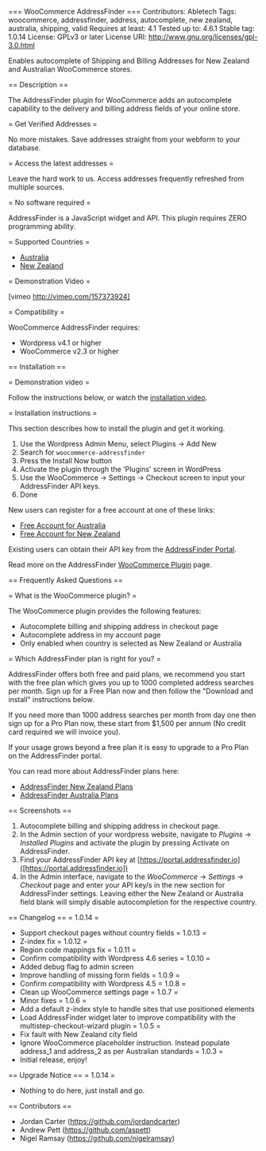 === WooCommerce AddressFinder ===
Contributors: Abletech
Tags: woocommerce, addressfinder, address, autocomplete, new zealand, australia, shipping, valid
Requires at least: 4.1
Tested up to: 4.6.1
Stable tag: 1.0.14
License: GPLv3 or later
License URI: http://www.gnu.org/licenses/gpl-3.0.html

Enables autocomplete of Shipping and Billing Addresses for New Zealand and Australian WooCommerce stores.

== Description ==

The AddressFinder plugin for WooCommerce adds an autocomplete capability to the
delivery and billing address fields of your online store.

= Get Verified Addresses =

No more mistakes. Save addresses straight from your webform to your database.

= Access the latest addresses =

Leave the hard work to us. Access addresses frequently refreshed from multiple sources.

= No software required =

AddressFinder is a JavaScript widget and API. This plugin requires ZERO programming
ability.

= Supported Countries =

* [Australia](https://addressfinder.com.au/)
* [New Zealand](https://addressfinder.nz/)

= Demonstration Video =

[vimeo http://vimeo.com/157373924]

= Compatibility =

WooCommerce AddressFinder requires:

* Wordpress v4.1 or higher
* WooCommerce v2.3 or higher


== Installation ==

= Demonstration video =

Follow the instructions below, or watch the [installation video](https://vimeo.com/abletech/addressfinder-woocommerce).

= Installation instructions =

This section describes how to install the plugin and get it working.

1. Use the Wordpress Admin Menu, select Plugins -> Add New
1. Search for `woocommerce-addressfinder`
1. Press the Install Now button
1. Activate the plugin through the 'Plugins' screen in WordPress
1. Use the WooCommerce -> Settings -> Checkout screen to input your AddressFinder API keys.
1. Done

New users can register for a free account at one of these links:

* [Free Account for Australia](https://portal.addressfinder.io/signup/au/free?rc=woo_readme)
* [Free Account for New Zealand](https://portal.addressfinder.io/signup/nz/free?rc=woo_readme)

Existing users can obtain their API key from the [AddressFinder Portal](https://portal.addressfinder.io/).

Read more on the AddressFinder [WooCommerce Plugin](https://addressfinder.nz/docs/woocommerce/?rc=woo_readme) page.


== Frequently Asked Questions ==

= What is the WooCommerce plugin? =

The WooCommerce plugin provides the following features:

* Autocomplete billing and shipping address in checkout page
* Autocomplete address in my account page
* Only enabled when country is selected as New Zealand or Australia

= Which AddressFinder plan is right for you? =

AddressFinder offers both free and paid plans, we recommend you start with the free plan which gives you up to 1000 completed address searches per month. Sign up for a Free Plan now and then follow the "Download and install" instructions below.

If you need more than 1000 address searches per month from day one then sign up for a Pro Plan now, these start from $1,500 per annum (No credit card required we will invoice you).

If your usage grows beyond a free plan it is easy to upgrade to a Pro Plan on the AddressFinder portal.

You can read more about AddressFinder plans here:

* [AddressFinder New Zealand Plans](https://addressfinder.nz/plans/?rc=woo_readme)
* [AddressFinder Australia Plans](https://addressfinder.com.au/plans/?rc=woo_readme)


== Screenshots ==

1. Autocomplete billing and shipping address in checkout page.
1. In the Admin section of your wordpress website, navigate to *Plugins* -> *Installed Plugins* and activate the plugin by pressing Activate on AddressFinder.
1. Find your AddressFinder API key at [https://portal.addressfinder.io]([https://portal.addressfinder.io])
1. In the Admin interface, navigate to the *WooCommerce* -> *Settings* -> *Checkout* page and enter your API key/s in the new section for AddressFinder settings. Leaving either the New Zealand or Australia field blank will simply disable autocompletion for the respective country.


== Changelog ==
= 1.0.14 =
* Support checkout pages without country fields
= 1.0.13 =
* Z-index fix
= 1.0.12 =
* Region code mappings fix
= 1.0.11 =
* Confirm compatibility with Wordpress 4.6 series
= 1.0.10 =
* Added debug flag to admin screen
* Improve handling of missing form fields
= 1.0.9 =
* Confirm compatibility with Wordpress 4.5
= 1.0.8 =
* Clean up WooCommerce settings page
= 1.0.7 =
* Minor fixes
= 1.0.6 =
* Add a default z-index style to handle sites that use positioned elements
* Load AddressFinder widget later to improve compatibility with the multistep-checkout-wizard plugin
= 1.0.5 =
* Fix fault with New Zealand city field
* Ignore WooCommerce placeholder instruction. Instead populate address_1 and address_2 as per Australian standards
= 1.0.3 =
* Initial release, enjoy!

== Upgrade Notice ==
= 1.0.14 =
* Nothing to do here, just install and go.


== Contributors ==

* Jordan Carter (https://github.com/jordandcarter)
* Andrew Pett   (https://github.com/aspett)
* Nigel Ramsay  (https://github.com/nigelramsay)
